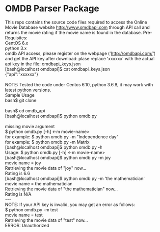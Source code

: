 # OMDB Parser Package

This repo contains the source code files required to access the Online Movie Database 
website http://www.omdbapi.com through API call and returns the movie rating if the movie name is found in the database. 
Pre-Requisites:
<br>
CentOS 6.x
<br>
python 3.x
<br>omdb API access, please register on the webpage ('http://omdbapi.com/') and get the API key
after download: plase replace 'xxxxxx' with the actual api key in the file: omdbapi_keys.json
<br>[bash@localhost omdbapi]$ cat omdbapi_keys.json 
<br>{"api":"xxxxxx"}
<br>
<br>NOTE: Tested the code under Centos 6.10, python 3.6.8, it may work with latest python versions.
<br>
Sample Usage
<br>bash$ git clone <repo>
<br>
<br>bash$ cd omdb_api
<br>[bash@localhost omdbapi]$ python omdb.py  
<br>missing movie argument
<br>$ python  omdb.py [-h] <-m movie-name>
<br>for example: $ python  omdb.py -m "Independence day"
<br>for example: $ python  omdb.py -m Matrix
<br>[bash@localhost omdbapi]$ python omdb.py  -h
<br>Usage: $ python  omdb.py [-h] <-m movie-name>
<br>[bash@localhost omdbapi]$ python omdb.py  -m joy
<br>movie name =  joy
<br>Retrieving the movie data of "joy" now… 
<br>Rating is 6.6 
<br>[bash@localhost omdbapi]$ python omdb.py  -m 'the mathematician'
<br>movie name =  the mathematician
<br>Retrieving the movie data of "the mathematician" now… 
<br>Rating is N/A 
<br>---
<br>NOTE: If your API key is invalid, you may get an error as follows:
<br>$ python omdb.py -m test
<br>movie name =  test
<br>Retrieving the movie data of "test" now… 
<br>ERROR: Unauthorized
